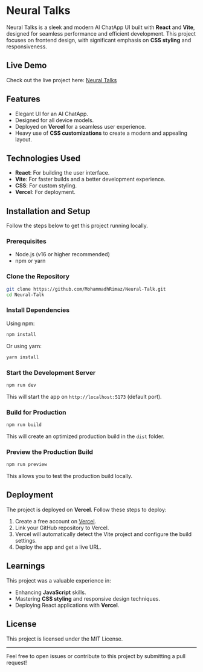 # Neural Talks

Neural Talks is a sleek and modern AI ChatApp UI built with **React** and **Vite**, designed for seamless performance and efficient development. This project focuses on frontend design, with significant emphasis on **CSS styling** and responsiveness.

## Live Demo

Check out the live project here: [Neural Talks](https://neural-talks.vercel.app/)

## Features

- Elegant UI for an AI ChatApp.
- Designed for all device models.
- Deployed on **Vercel** for a seamless user experience.
- Heavy use of **CSS customizations** to create a modern and appealing layout.

## Technologies Used

- **React**: For building the user interface.
- **Vite**: For faster builds and a better development experience.
- **CSS**: For custom styling.
- **Vercel**: For deployment.

## Installation and Setup

Follow the steps below to get this project running locally.

### Prerequisites

- Node.js (v16 or higher recommended)
- npm or yarn

### Clone the Repository

```bash
git clone https://github.com/MohammadhRimaz/Neural-Talk.git
cd Neural-Talk
```

### Install Dependencies

Using npm:

```bash
npm install
```

Or using yarn:

```bash
yarn install
```

### Start the Development Server

```bash
npm run dev
```

This will start the app on `http://localhost:5173` (default port).

### Build for Production

```bash
npm run build
```

This will create an optimized production build in the `dist` folder.

### Preview the Production Build

```bash
npm run preview
```

This allows you to test the production build locally.

## Deployment

The project is deployed on **Vercel**. Follow these steps to deploy:

1. Create a free account on [Vercel](https://vercel.com/).
2. Link your GitHub repository to Vercel.
3. Vercel will automatically detect the Vite project and configure the build settings.
4. Deploy the app and get a live URL.

## Learnings

This project was a valuable experience in:

- Enhancing **JavaScript** skills.
- Mastering **CSS styling** and responsive design techniques.
- Deploying React applications with **Vercel**.

## License

This project is licensed under the MIT License.

---

Feel free to open issues or contribute to this project by submitting a pull request!
